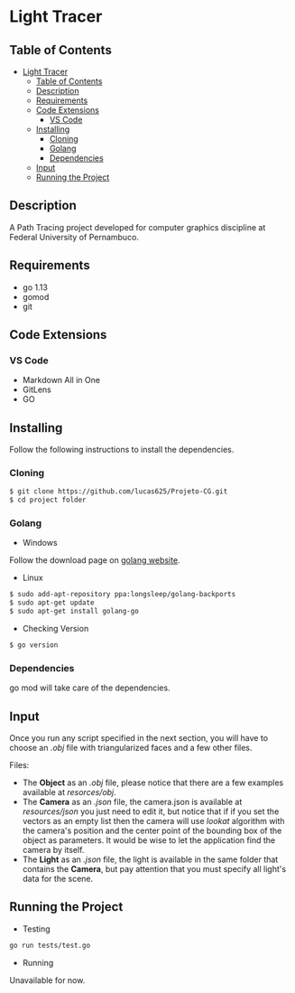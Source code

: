 # Light Tracer

## Table of Contents
- [Light Tracer](#light-tracer)
  - [Table of Contents](#table-of-contents)
  - [Description](#description)
  - [Requirements](#requirements)
  - [Code Extensions](#code-extensions)
    - [VS Code](#vs-code)
  - [Installing](#installing)
    - [Cloning](#cloning)
    - [Golang](#golang)
    - [Dependencies](#dependencies)
  - [Input](#input)
  - [Running the Project](#running-the-project)

## Description

A Path Tracing project developed for computer graphics discipline at Federal University of Pernambuco.

## Requirements

- go 1.13
- gomod
- git

## Code Extensions

### VS Code

- Markdown All in One
- GitLens
- GO

## Installing

Follow the following instructions to install the dependencies.

### Cloning

```sh
$ git clone https://github.com/lucas625/Projeto-CG.git
$ cd project folder
```

### Golang

- Windows
  
Follow the download page on [golang website](https://golang.org/dl/).

- Linux

```sh
$ sudo add-apt-repository ppa:longsleep/golang-backports
$ sudo apt-get update
$ sudo apt-get install golang-go
```
- Checking Version

```sh
$ go version
```

### Dependencies

go mod will take care of the dependencies.

## Input

Once you run any script specified in the next section, you will have to choose an *.obj* file with triangularized faces and a few other files.

Files:

- The **Object** as an *.obj* file, please notice that there are a few examples available at *resorces/obj*.
- The **Camera** as an *.json* file, the camera.json is available at *resources/json* you just need to edit it, but notice that if if you set the vectors as an empty list then the camera will use *lookat* algorithm with the camera's position and the center point of the bounding box of the object as parameters. It would be wise to let the application find the camera by itself.
- The **Light** as an *.json* file, the light is available in the same folder that contains the **Camera**, but pay attention that you must specify all light's data for the scene.

## Running the Project

- Testing

```sh
go run tests/test.go
```

- Running
  
Unavailable for now.
